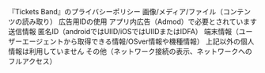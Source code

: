 『Tickets Band』のプライバシーポリシー
画像/メディア/ファイル（コンテンツの読み取り）
広告用IDの使用
アプリ内広告（Admod）で必要とされています
送信情報
匿名ID（androidではUIID/iOSではUIIDまたはIDFA）
端末情報（ユーザーエージェントから取得できる情報/OSver情報や機種情報）
上記以外の個人情報は利用していません
その他（ネットワーク接続の表示、ネットワークへのフルアクセス）
